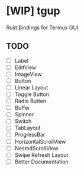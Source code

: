 # [WIP] tgup

Rust Bindings for Termux GUI

## TODO

- [ ] Label
- [ ] EditView
- [ ] ImageView
- [ ] Button
- [ ] Linear Layout
- [ ] Toggle Button
- [ ] Radio Button
- [ ] Buffer
- [ ] Spinner
- [ ] Switch
- [ ] TabLayout
- [ ] ProgressBar
- [ ] HorizontalScrollView
- [ ] NestedScrollView
- [ ] Swipe Refresh Layout
- [ ] Better Documentation
